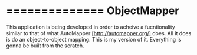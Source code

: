 ==============
 ObjectMapper
==============

This application is being developed in order to acheive a fucntionality similar to that of what AutoMapper [http://automapper.org/] does. All it does is do an object-to-object mapping. This is my version of it. Everything is gonna be built from the scratch.